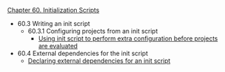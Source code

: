 [Chapter 60. Initialization Scripts](http://www.gradle.org/docs/current/userguide/init_scripts.html)

* 60.3 Writing an init script
  * 60.3.1 Configuring projects from an init script
    * [Using init script to perform extra configuration before projects are evaluated](example60.1)
* 60.4 External dependencies for the init script
  * [Declaring external dependencies for an init script](example60.2-init.gradle)
